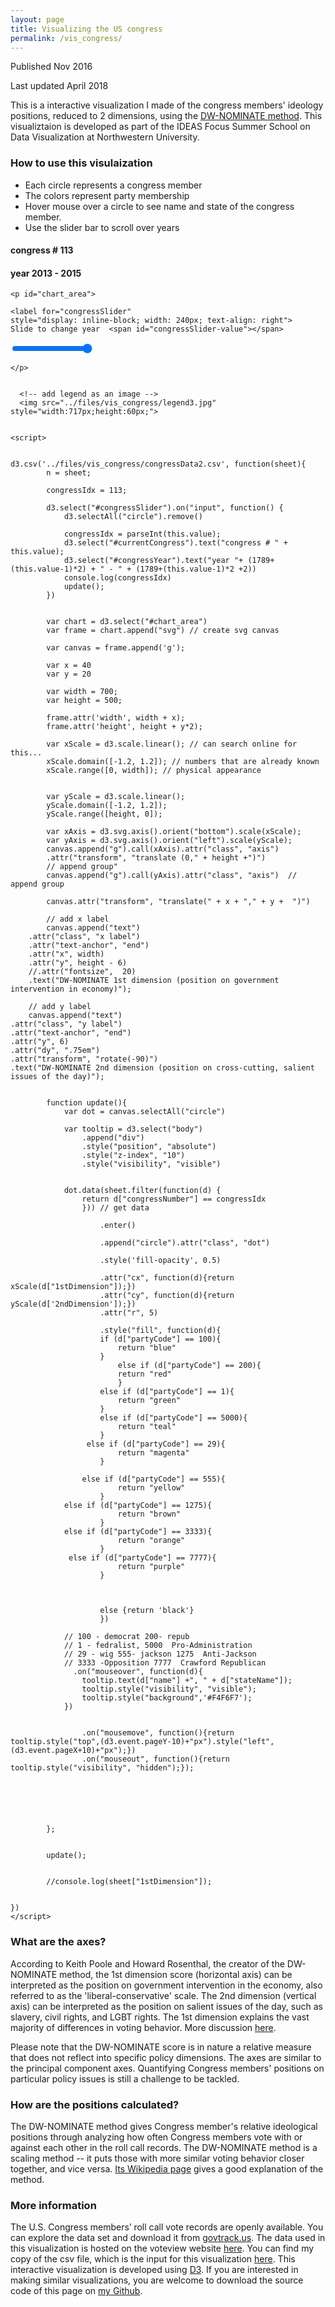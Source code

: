 ```yaml
---
layout: page
title: Visualizing the US congress
permalink: /vis_congress/
---
```


<!--
# Visualizing the US congress
-->
Published Nov 2016

Last updated April 2018

This is a interactive visualization I made of the congress members' ideology positions, reduced to 2 dimensions, using the [DW-NOMINATE method](https://en.wikipedia.org/wiki/NOMINATE_(scaling_method)). This visualiztaion is developed as part of the IDEAS Focus Summer School on Data Visualization at Northwestern University.

### How to use this visulaization
* Each circle represents a congress member
* The colors represent party membership
* Hover mouse over a circle to see name and state of the congress member. 
* Use the slider bar to scroll over years


<html>
  <head>
    <meta charset="utf-8">
    <title>
        Visualizing the US congress </title>
    <link rel="stylesheet" type="text/css" href="../files/vis_congress/style.css" />
    <script src="https://d3js.org/d3.v3.min.js"></script>
  </head>
  <body>
      

<h4 id = "currentCongress"> congress # 113 </h4>
<h4 id = "congressYear"> year 2013 - 2015</h4>

    <p id="chart_area">
    
    <label for="congressSlider" 
    style="display: inline-block; width: 240px; text-align: right">
    Slide to change year  <span id="congressSlider-value"></span>
  </label>
    <input type = "range" id = "congressSlider" min = "1" max = "113" value= "113">
 
    </p>

      
      <!-- add legend as an image -->
      <img src="../files/vis_congress/legend3.jpg" style="width:717px;height:60px;">

      
    <script>
        
        
    d3.csv('../files/vis_congress/congressData2.csv', function(sheet){
            n = sheet;
        
            congressIdx = 113;

            d3.select("#congressSlider").on("input", function() {
                d3.selectAll("circle").remove()

                congressIdx = parseInt(this.value);
                d3.select("#currentCongress").text("congress # " + this.value);
                d3.select("#congressYear").text("year "+ (1789+(this.value-1)*2) + " - " + (1789+(this.value-1)*2 +2))
                console.log(congressIdx)
                update();
            })  
        
        
            var chart = d3.select("#chart_area")
            var frame = chart.append("svg") // create svg canvas
            
            var canvas = frame.append('g');
            
            var x = 40
            var y = 20
            
            var width = 700;
            var height = 500;
            
            frame.attr('width', width + x); 
            frame.attr('height', height + y*2);
            
            var xScale = d3.scale.linear(); // can search online for this...
            xScale.domain([-1.2, 1.2]); // numbers that are already known
            xScale.range([0, width]); // physical appearance
            
            
            var yScale = d3.scale.linear();
            yScale.domain([-1.2, 1.2]);
            yScale.range([height, 0]);
                  
            var xAxis = d3.svg.axis().orient("bottom").scale(xScale);
            var yAxis = d3.svg.axis().orient("left").scale(yScale);                  
            canvas.append("g").call(xAxis).attr("class", "axis")
            .attr("transform", "translate (0," + height +")")
            // append group"
            canvas.append("g").call(yAxis).attr("class", "axis")  // append group                  
                  
            canvas.attr("transform", "translate(" + x + "," + y +  ")")
            
            // add x label
            canvas.append("text")
        .attr("class", "x label")
        .attr("text-anchor", "end")
        .attr("x", width)
        .attr("y", height - 6)
        //.attr("fontsize",  20)
        .text("DW-NOMINATE 1st dimension (position on government intervention in economy)");
    
        // add y label
        canvas.append("text")
    .attr("class", "y label")
    .attr("text-anchor", "end")
    .attr("y", 6)
    .attr("dy", ".75em")
    .attr("transform", "rotate(-90)")
    .text("DW-NOMINATE 2nd dimension (position on cross-cutting, salient issues of the day)");
            

            function update(){
                var dot = canvas.selectAll("circle")

                var tooltip = d3.select("body")
                    .append("div")
                    .style("position", "absolute")
                    .style("z-index", "10")
                    .style("visibility", "visible")
                
                
                dot.data(sheet.filter(function(d) {
                    return d["congressNumber"] == congressIdx 
                    })) // get data
             
                        .enter()
                
                        .append("circle").attr("class", "dot")
            
                        .style('fill-opacity', 0.5)
                
                        .attr("cx", function(d){return xScale(d["1stDimension"]);})
                        .attr("cy", function(d){return yScale(d['2ndDimension']);})
                        .attr("r", 5)   
                       
                        .style("fill", function(d){
                        if (d["partyCode"] == 100){
                            return "blue"
                        }
                            else if (d["partyCode"] == 200){
                            return "red"
                            }
                        else if (d["partyCode"] == 1){
                            return "green"
                        }
                        else if (d["partyCode"] == 5000){
                            return "teal"
                        }
                     else if (d["partyCode"] == 29){
                            return "magenta"
                        }
                    
                    else if (d["partyCode"] == 555){
                            return "yellow"
                        }
                else if (d["partyCode"] == 1275){
                            return "brown"
                        }
                else if (d["partyCode"] == 3333){
                            return "orange"
                        }
                 else if (d["partyCode"] == 7777){
                            return "purple"
                        }    
                    
                    
                    
                        else {return 'black'}
                        }) 
                
                // 100 - democrat 200- repub
                // 1 - fedralist, 5000  Pro-Administration
                // 29 - wig 555- jackson 1275  Anti-Jackson
                // 3333 -Opposition 7777  Crawford Republican
                  .on("mouseover", function(d){ 
                    tooltip.text(d["name"] +", " + d["stateName"]);
                    tooltip.style("visibility", "visible");
                    tooltip.style("background",'#F4F6F7');
                })
                
                                    
                    .on("mousemove", function(){return tooltip.style("top",(d3.event.pageY-10)+"px").style("left",(d3.event.pageX+10)+"px");})
                    .on("mouseout", function(){return tooltip.style("visibility", "hidden");});
                
                
                
     
                
                
            };
                    
                    
            update();
            
                        
            //console.log(sheet["1stDimension"]);
        
            
    }) 
    </script>
  </body>
</html>

### What are the axes? 
According to Keith Poole and Howard Rosenthal, the creator of the DW-NOMINATE method, the 1st dimension score (horizontal axis) can be interpreted as the position on government intervention in the economy, also referred to as the 'liberal-conservative' scale. The 2nd dimension (vertical axis) can be interpreted as the position on salient issues of the day, such as slavery, civil rights, and LGBT rights. The 1st dimension explains the vast majority of differences in voting behavior. More discussion [here](https://legacy.voteview.com/dwnomin.htm).

Please note that the DW-NOMINATE score is in nature a relative measure that does not reflect into specific policy dimensions. The axes are similar to the principal component axes. Quantifying Congress members' positions on particular policy issues is still a challenge to be tackled. 


### How are the positions calculated? 
The DW-NOMINATE method gives Congress member's relative ideological positions through analyzing how often Congress members vote with or against each other in the roll call records. The DW-NOMINATE method is a scaling method -- it puts those with more similar voting behavior closer together, and vice versa. [Its Wikipedia page](https://en.wikipedia.org/wiki/NOMINATE_(scaling_method)) gives a good explanation of the method. 

### More information
The U.S. Congress members’ roll call vote records are openly available. You can explore the data set and download it from [govtrack.us](https://www.govtrack.us/). The data used in this visualization is hosted on the voteview website [here](https://legacy.voteview.com/dwnomin_joint_house_and_senate.htm). You can find my copy of the csv file, which is the input for this visualization [here](https://github.com/vc-yang/vc-yang.github.io/blob/master/files/vis_congress/congressData2.csv). This interactive visualization is developed using [D3](https://d3js.org/). If you are interested in making similar visualizations, you are welcome to download the source code of this page on [my Github](https://github.com/vc-yang/vc-yang.github.io/tree/master/_pages/0301_vis_congress).


